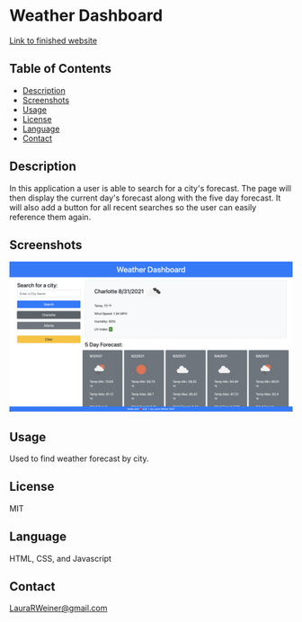 # Weather Dashboard

[Link to finished website](https://lweine01.github.io/weather-dashboard/)

## Table of Contents
- [Description](#Description)
- [Screenshots](#Screenshots)
- [Usage](#Usage)
- [License](#License)
- [Language](#language)
- [Contact](#Contact)


## Description
In this application a user is able to search for a city's forecast. The page will then display the current day's forecast along with the five day forecast. It will also add a button for all recent searches so the user can easily reference them again.

## Screenshots
![Weather Dashboard Home page screenshot](./assets/images/screenshot.png)


## Usage
Used to find weather forecast by city.

## License
MIT

## Language
HTML, CSS, and Javascript

## Contact
LauraRWeiner@gmail.com
